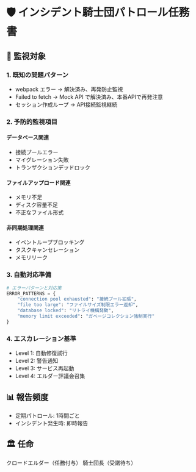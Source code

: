 # 🛡️ インシデント騎士団パトロール任務書

## 🚨 監視対象

### 1. **既知の問題パターン**
- webpack エラー → 解決済み、再発防止監視
- Failed to fetch → Mock API で解決済み、本番APIで再発注意
- セッション作成ループ → API接続監視継続

### 2. **予防的監視項目**

#### **データベース関連**
- 接続プールエラー
- マイグレーション失敗
- トランザクションデッドロック

#### **ファイルアップロード関連**
- メモリ不足
- ディスク容量不足
- 不正なファイル形式

#### **非同期処理関連**
- イベントループブロッキング
- タスクキャンセレーション
- メモリリーク

### 3. **自動対応準備**

```python
# エラーパターンと対応策
ERROR_PATTERNS = {
    "connection pool exhausted": "接続プール拡張",
    "file too large": "ファイルサイズ制限エラー返却",
    "database locked": "リトライ機構発動",
    "memory limit exceeded": "ガベージコレクション強制実行"
}
```

### 4. **エスカレーション基準**
- Level 1: 自動修復試行
- Level 2: 警告通知
- Level 3: サービス再起動
- Level 4: エルダー評議会召集

## 📊 報告頻度
- 定期パトロール: 1時間ごと
- インシデント発生時: 即時報告

## 🏛️ 任命
クロードエルダー（任務付与）
騎士団長（受諾待ち）
